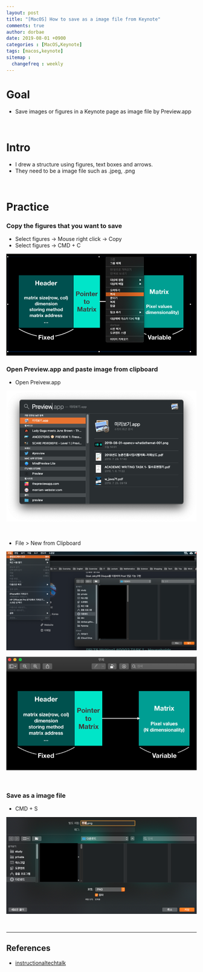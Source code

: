 ```yaml
---
layout: post
title: "[MacOS] How to save as a image file from Keynote"
comments: true
author: dorbae
date: 2019-08-01 +0900
categories : [MacOS,Keynote]
tags: [macos,keynote]
sitemap :
  changefreq : weekly
---
```


# Goal
* Save images or figures in a Keynote page as image file by Preview.app

<br >

# Intro
* I drew a structure using figures, text boxes and arrows.
* They need to be a image file such as .jpeg, .png

<br />

# Practice

### Copy the figures that you want to save
* Select figures -> Mouse right click -> Copy
* Select figures -> CMD + C

![screenshot001](/assets/images/posts/2019/08/2019-08-01-macos-keynote-howtosaveasimagefilefromkeynote-001.png)

### Open Preview.app and paste image from clipboard

* Open Preivew.app

![screenshot002](/assets/images/posts/2019/08/2019-08-01-macos-keynote-howtosaveasimagefilefromkeynote-002.png)

<br/>

* File > New from Clipboard

![screenshot003](/assets/images/posts/2019/08/2019-08-01-macos-keynote-howtosaveasimagefilefromkeynote-003.png)

![screenshot004](/assets/images/posts/2019/08/2019-08-01-macos-keynote-howtosaveasimagefilefromkeynote-004.png)

<br />

### Save as a image file
* CMD + S

![screenshot005](/assets/images/posts/2019/08/2019-08-01-macos-keynote-howtosaveasimagefilefromkeynote-005.png)

<br />

-------------

## References
* [instructionaltechtalk](https://instructionaltechtalk.com/how-to-save-images-from-keynote/)